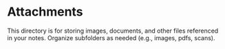 # Attachments

This directory is for storing images, documents, and other files referenced in your notes. Organize subfolders as needed (e.g., images, pdfs, scans). 